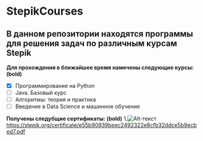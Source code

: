 # StepikCourses
## В данном репозитории находятся программы для решения задач по различным курсам Stepik 
**Для прохождения в ближайшее время намечены следующие курсы: (bold)**
- [x] Программирование на Python
- [ ] Java. Базовый курс
- [ ] Алгоритмы: теория и практика
- [ ] Введение в Data Science и машинное обучение

**Получены следубщие сертификаты: (bold)**
1.![Alt-текст](https://avatars1.githubusercontent.com/u/5384215?v=3&s=460 "Орк")
https://stepik.org/certificate/e55b90939beec2492322e8cfb32ddce5b9ecbed7.pdf
